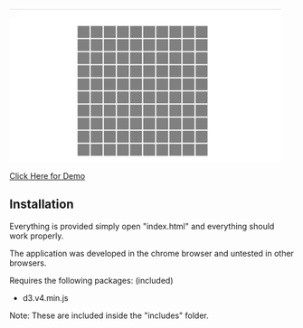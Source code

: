 
![demo gif1](sample.gif)

[Click Here for Demo](https://jevan1000.github.io/Minesweeper/)

## Installation
Everything is provided simply open "index.html" and everything should
work properly.

The application was developed in the chrome browser 
and untested in other browsers.

Requires the following packages: (included)
- d3.v4.min.js

Note: These are included inside the "includes" folder. 
